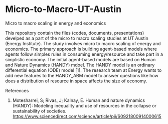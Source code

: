 # Micro-to-Macro-UT-Austin
Micro to macro scaling in energy and economics 


This repository contain the files (codes, documents, presentations) develped as a part of the micro to macro scaling studies at UT Austin (Energy Institute). 
The study involves micro to macro scaling of energy and economics. The primary approach is building agent-based models where agents follow simples rules in 
consuming energy/resource and take part in a simplistic economy. The initial agent-based models are based on Human and Nature Dynamics (HANDY) mdoel. The HANDY
model is an ordinary differential equation (ODE) model [1].
The research team at Energy wants to add new features to the HANDY_ABM model to answer questions like how does a distribution of resource in space affects
the size of economy. 




References

1. Motesharrei, S; Rivas, J; Kalnay, E. Human and nature dynamics (HANDY): Modeling inequality and use of resources in the collapse or sustainability of societies. 
https://www.sciencedirect.com/science/article/pii/S0921800914000615
